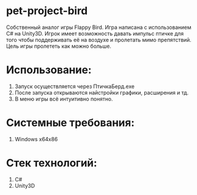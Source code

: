 # pet-project-bird
Собственный аналог игры Flappy Bird. Игра написана с использованием C# на Unity3D. Игрок имеет возможность давать импульс птичке для того чтобы поддерживать её на воздухе и пролетать мимо препятствий. Цель игры пролететь как можно больше.

# Использование:
1. Запуск осуществляется через ПтичкаБерд.exe
2. После запуска открываются найстройки графики, расширения и тд.
3. В меню игры всё интуитивно понятно.
   
# Системные требования:
1. Windows x64x86
   
# Стек технологий:
1. C#
2. Unity3D
